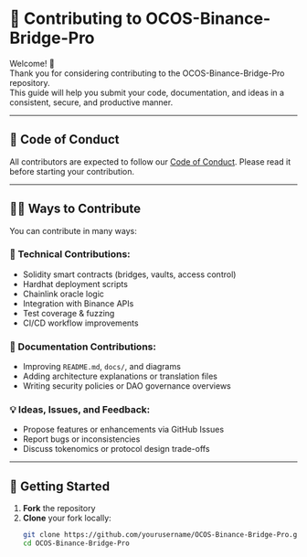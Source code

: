 # 🤝 Contributing to OCOS-Binance-Bridge-Pro

Welcome! 👋  
Thank you for considering contributing to the OCOS-Binance-Bridge-Pro repository.  
This guide will help you submit your code, documentation, and ideas in a consistent, secure, and productive manner.

---

## 📌 Code of Conduct

All contributors are expected to follow our [Code of Conduct](https://github.com/OCOSToken/code-of-conduct). Please read it before starting your contribution.

---

## 🧑‍💻 Ways to Contribute

You can contribute in many ways:

### 🔧 Technical Contributions:
- Solidity smart contracts (bridges, vaults, access control)
- Hardhat deployment scripts
- Chainlink oracle logic
- Integration with Binance APIs
- Test coverage & fuzzing
- CI/CD workflow improvements

### 📄 Documentation Contributions:
- Improving `README.md`, `docs/`, and diagrams
- Adding architecture explanations or translation files
- Writing security policies or DAO governance overviews

### 💡 Ideas, Issues, and Feedback:
- Propose features or enhancements via GitHub Issues
- Report bugs or inconsistencies
- Discuss tokenomics or protocol design trade-offs

---

## 🧭 Getting Started

1. **Fork** the repository
2. **Clone** your fork locally:
   ```bash
   git clone https://github.com/yourusername/OCOS-Binance-Bridge-Pro.git
   cd OCOS-Binance-Bridge-Pro

   

